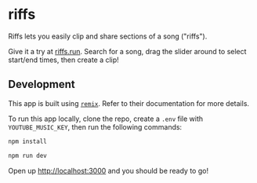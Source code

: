 # riffs

Riffs lets you easily clip and share sections of a song ("riffs").

Give it a try at [riffs.run](http://riffs.run). Search for a song, drag the slider around to select start/end times, then create a clip!

## Development

This app is built using [`remix`](https://remix.run). Refer to their documentation for more details.

To run this app locally, clone the repo, create a `.env` file with `YOUTUBE_MUSIC_KEY`, then run the following commands:

```sh
npm install
```

```sh
npm run dev
```

Open up [http://localhost:3000](http://localhost:3000) and you should be ready to go!
